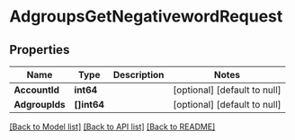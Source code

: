 # AdgroupsGetNegativewordRequest

## Properties
Name | Type | Description | Notes
------------ | ------------- | ------------- | -------------
**AccountId** | **int64** |  | [optional] [default to null]
**AdgroupIds** | **[]int64** |  | [optional] [default to null]

[[Back to Model list]](../README.md#documentation-for-models) [[Back to API list]](../README.md#documentation-for-api-endpoints) [[Back to README]](../README.md)



